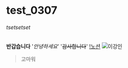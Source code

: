 # test_0307
###### tsetsetset
**반갑습니다**
'_안녕하세요_'
'~~감사합니다~~'
[!노션](https://www.notion.so/517d7c5a227841fab9ff31df3c7c4e04)
![이강인](htps://search.pstatic.net/common/?src=http%3A%2F%2Fimgnews.naver.net%2Fimage%2F216%2F2024%2F01%2F31%2F0000130439_001_20240131074801304.jpg&type=sc960_832)
> 고마워

